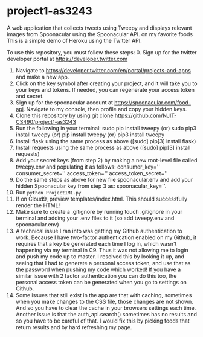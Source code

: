 # project1-as3243
A web application that collects tweets using Tweepy and displays relevant images from Spoonacular using the Spoonacular API. on my favorite foods
This is a simple demo of Heroku using the Twitter API.

To use this repository, you must follow these steps:
0. Sign up for the twitter developer portal at https://developer.twitter.com
1. Navigate to https://developer.twitter.com/en/portal/projects-and-apps and make a new app.
2. Click on the key symbol after creating your project, and it will take you to your keys and tokens.
    If needed, you can regenerate your access token and secret.
3. Sign up for the spoonacular account at https://spoonacular.com/food-api. Navigate to my console, then profile and copy your hidden keys.
3. Clone this repository by using git clone https://github.com/NJIT-CS490/project1-as3243
4. Run the following in your terminal:
    sudo pip install tweepy
    (or) sudo pip3 install tweepy
    (or) pip install tweepy
    (or) pip3 install tweepy
5. Install flask using the same process as above ([sudo] pip[3] install flask)
6. Install requests using the same process as above ([sudo] pip[3] install requests)
6. Add your secret keys (from step 2) by making a new root-level file called tweepy.env and populating it as follows:
    consumer_key=''
    consumer_secret=''
    access_token=''
    access_token_secret=''
8. Do the same steps as above for new file spoonacular.env and add your hidden Spoonacular key from step 3 as:
    spoonacular_key=''.
7. Run `python Project1M1.py`
8. If on Cloud9, preview templates/index.html. This should successfully render the HTML!
9. Make sure to create a .gitignore by running touch .gitignore in your terminal and adding your .env files to it (so add tweepy.env and spoonacular.env)
9. A technical issue I ran into was getting my Github authentication to work. Because I have two-factor authentication enabled on my Github, it requires 
that a key be generated each time I log in, which wasn't happening via my terminal in C9. Thus it was not allowing me to login and push my code up to master. I 
resolved this by looking it up, and seeing that I had to generate a personal access token, and use that as the password when pushing my code which worked! If you
have a similar issue with 2 factor authentication you can do this too, the personal access token can be generated when you go to settings on Github.
10. Some issues that still exist in the app are that with caching, sometimes when you make changes to the CSS file, those changes are not shown. And so you have 
to clear the cache in your browsers settings each time. Another issue is that the auth_api.search() sometimes has no results and so you have to be careful of that. 
I would fix this by picking foods that return results and by hard refreshing my page.
